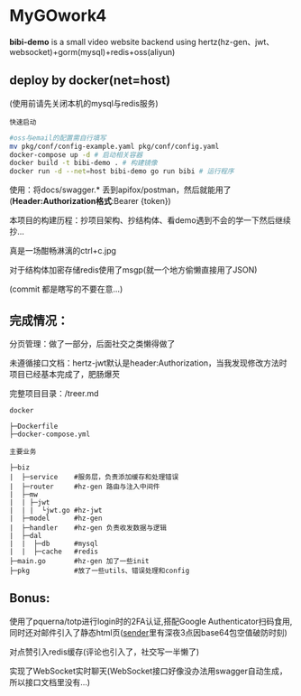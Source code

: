 # MyGOwork4

**bibi-demo** is a small video website backend using hertz(hz-gen、jwt、websocket)+gorm(mysql)+redis+oss(aliyun)

## deploy by docker(net=host)

(使用前请先关闭本机的mysql与redis服务)

`快速启动`
```bash
#oss与email的配置需自行填写
mv pkg/conf/config-example.yaml pkg/conf/config.yaml
docker-compose up -d # 启动相关容器
docker build -t bibi-demo . # 构建镜像
docker run -d --net=host bibi-demo go run bibi # 运行程序
```

使用：将docs/swagger.* 丢到apifox/postman，然后就能用了(**Header:Authorization格式**:Bearer {token})

本项目的构建历程：抄项目架构、抄结构体、看demo遇到不会的学一下然后继续抄...

真是一场酣畅淋漓的ctrl+c.jpg

对于结构体加密存储redis使用了msgp(就一个地方偷懒直接用了JSON) 

(commit 都是瞎写的不要在意...)

## 完成情况：
分页管理：做了一部分，后面社交之类懒得做了

未遵循接口文档：hertz-jwt默认是header:Authorization，当我发现修改方法时项目已经基本完成了，肥肠爆芡

完整项目目录：/treer.md

`docker`
```
├─Dockerfile
├─docker-compose.yml
```

`主要业务`
```
├─biz
|  ├─service    #服务层，负责添加缓存和处理错误
|  ├─router     #hz-gen 路由与注入中间件
|  ├─mw
|  | ├─jwt
|  | |  └jwt.go #hz-jwt
|  ├─model      #hz-gen
|  ├─handler    #hz-gen 负责收发数据与逻辑
|  ├─dal
|  |  ├─db      #mysql
|  |  ├─cache   #redis
├─main.go       #hz-gen 加了一些init
├─pkg           #放了一些utils、错误处理和config
```

## Bonus:

使用了pquerna/totp进行login时的2FA认证,搭配Google Authenticator扫码食用,同时还对邮件引入了静态html页([sender](./pkg/utils/sender/send.go)里有深夜3点因base64包空值破防时刻)
    
对点赞引入redis缓存(评论也引入了，社交写一半懒了)

实现了WebSocket实时聊天(WebSocket接口好像没办法用swagger自动生成，所以接口文档里没有...)